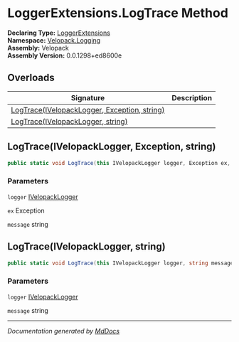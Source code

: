 ﻿<!--  
  <auto-generated>   
    The contents of this file were generated by a tool.  
    Changes to this file may be list if the file is regenerated  
  </auto-generated>   
-->

# LoggerExtensions.LogTrace Method

**Declaring Type:** [LoggerExtensions](../index.md)  
**Namespace:** [Velopack.Logging](../../index.md)  
**Assembly:** Velopack  
**Assembly Version:** 0.0.1298+ed8600e

## Overloads

| Signature                                                                                 | Description |
| ----------------------------------------------------------------------------------------- | ----------- |
| [LogTrace(IVelopackLogger, Exception, string)](#logtraceivelopacklogger-exception-string) |             |
| [LogTrace(IVelopackLogger, string)](#logtraceivelopacklogger-string)                      |             |

## LogTrace(IVelopackLogger, Exception, string)

```csharp
public static void LogTrace(this IVelopackLogger logger, Exception ex, string message);
```

### Parameters

`logger`  [IVelopackLogger](../../IVelopackLogger/index.md)

`ex`  Exception

`message`  string

## LogTrace(IVelopackLogger, string)

```csharp
public static void LogTrace(this IVelopackLogger logger, string message);
```

### Parameters

`logger`  [IVelopackLogger](../../IVelopackLogger/index.md)

`message`  string

___

*Documentation generated by [MdDocs](https://github.com/ap0llo/mddocs)*
